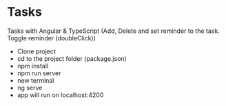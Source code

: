 # Tasks

Tasks with Angular & TypeScript (Add, Delete and set reminder to the task. Toggle reminder (doubleClick))

* Clone project
* cd to the project folder (package.json)
* npm install
* npm run server
* new terminal
* ng serve
* app will run on localhost:4200
